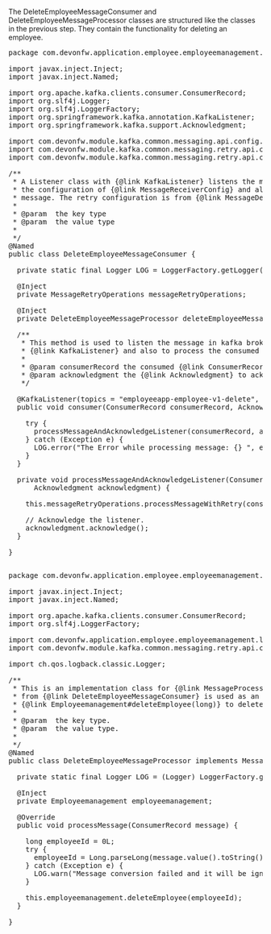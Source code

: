 The DeleteEmployeeMessageConsumer and DeleteEmployeeMessageProcessor classes are structured like the classes in the previous step. They contain the functionality for deleting an employee.

<pre class="file" data-filename="devonfw/workspaces/main/devon4j-kafka/core/src/main/java/com/devonfw/application/employee/employeemanagement/service/impl/kafka/DeleteEmployeeMessageConsumer.java">
package com.devonfw.application.employee.employeemanagement.service.impl.kafka;

import javax.inject.Inject;
import javax.inject.Named;

import org.apache.kafka.clients.consumer.ConsumerRecord;
import org.slf4j.Logger;
import org.slf4j.LoggerFactory;
import org.springframework.kafka.annotation.KafkaListener;
import org.springframework.kafka.support.Acknowledgment;

import com.devonfw.module.kafka.common.messaging.api.config.MessageReceiverConfig;
import com.devonfw.module.kafka.common.messaging.retry.api.client.MessageRetryOperations;
import com.devonfw.module.kafka.common.messaging.retry.api.config.MessageDefaultRetryConfig;

/**
 * A Listener class with {@link KafkaListener} listens the message for the given topic and group name. This class uses
 * the configuration of {@link MessageReceiverConfig} and also retry pattern of devon kafka to process the consumed
 * message. The retry configuration is from {@link MessageDefaultRetryConfig}.
 *
 * @param <K> the key type
 * @param <V> the value type
 *
 */
@Named
public class DeleteEmployeeMessageConsumer<K, V> {

  private static final Logger LOG = LoggerFactory.getLogger(DeleteEmployeeMessageConsumer.class);

  @Inject
  private MessageRetryOperations<K, V> messageRetryOperations;

  @Inject
  private DeleteEmployeeMessageProcessor<K, V> deleteEmployeeMessageProcessor;

  /**
   * This method is used to listen the message in kafka broker for the given topic and group name in
   * {@link KafkaListener} and also to process the consumed message, to delete the employee exists in the DB.
   *
   * @param consumerRecord the consumed {@link ConsumerRecord}
   * @param acknowledgment the {@link Acknowledgment} to acknowledge the listener that message has been processed.
   */

  @KafkaListener(topics = "employeeapp-employee-v1-delete", groupId = "${messaging.kafka.consumer.groupId}", containerFactory = "kafkaListenerContainerFactory")
  public void consumer(ConsumerRecord<K, V> consumerRecord, Acknowledgment acknowledgment) {

    try {
      processMessageAndAcknowledgeListener(consumerRecord, acknowledgment);
    } catch (Exception e) {
      LOG.error("The Error while processing message: {} ", e);
    }
  }

  private void processMessageAndAcknowledgeListener(ConsumerRecord<K, V> consumerRecord,
      Acknowledgment acknowledgment) {

    this.messageRetryOperations.processMessageWithRetry(consumerRecord, this.deleteEmployeeMessageProcessor);

    // Acknowledge the listener.
    acknowledgment.acknowledge();
  }

}

</pre>

<pre class="file" data-filename="devonfw/workspaces/main/devon4j-kafka/core/src/main/java/com/devonfw/application/employee/employeemanagement/service/impl/kafka/DeleteEmployeeMessageProcessor.java">
package com.devonfw.application.employee.employeemanagement.service.impl.kafka;

import javax.inject.Inject;
import javax.inject.Named;

import org.apache.kafka.clients.consumer.ConsumerRecord;
import org.slf4j.LoggerFactory;

import com.devonfw.application.employee.employeemanagement.logic.api.Employeemanagement;
import com.devonfw.module.kafka.common.messaging.retry.api.client.MessageProcessor;

import ch.qos.logback.classic.Logger;

/**
 * This is an implementation class for {@link MessageProcessor}. Here in this sample application the consumed message
 * from {@link DeleteEmployeeMessageConsumer} is used as an information for
 * {@link Employeemanagement#deleteEmployee(long)} to delete an employee already exists in the DB.
 *
 * @param <K> the key type.
 * @param <V> the value type.
 *
 */
@Named
public class DeleteEmployeeMessageProcessor<K, V> implements MessageProcessor<K, V> {

  private static final Logger LOG = (Logger) LoggerFactory.getLogger(DeleteEmployeeMessageProcessor.class);

  @Inject
  private Employeemanagement employeemanagement;

  @Override
  public void processMessage(ConsumerRecord<K, V> message) {

    long employeeId = 0L;
    try {
      employeeId = Long.parseLong(message.value().toString());
    } catch (Exception e) {
      LOG.warn("Message conversion failed and it will be ignored", e);
    }

    this.employeemanagement.deleteEmployee(employeeId);
  }

}

</pre>